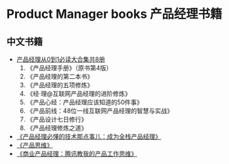 # Product Manager books 产品经理书籍

## 中文书籍

* [产品经理从0到1必读大合集共8册](./books/产品经理从0到1必读大合集共8册%20(第八公社,%20琳达·哥乔斯,%20杨晓平)%20(Z-Library).azw3)
    1. 《产品经理手册》（原书第4版）
    2. 《产品经理的第二本书》
    3. 《产品经理的五项修炼》
    4. 《经·理@互联网产品经理的进阶修炼》
    5. 《产品心经：产品经理应该知道的50件事》
    6. 《产品前线：48位一线互联网产品经理的智慧与实战》
    7. 《产品设计七日修行》
    8. 《产品经理修炼之道》
* [《产品经理必懂的技术那点事儿：成为全栈产品经理》](./books/产品经理必懂的技术那点事儿：成为全栈产品经理%20(唐韧).epub)
* [《产品思维》](./books/产品思维（产品思维，是每一个产品人的底层能力！“产品经理”话题优秀回答者写给产品人的进阶指南！）%20(刘飞%20[刘飞])%20(Z-Library).epub)
* [《商业产品经理：腾讯教我的产品工作思维》](./books/商业产品经理：腾讯教我的产品工作思维%20(何文彬%20[何文彬])%20(Z-Library).epub)